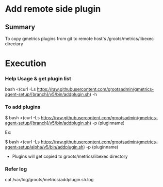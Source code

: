 # Add remote side plugin

## Summary

To copy gmetrics plugins from git to remote host's /groots/metrics/libexec directory

# Execution 

### Help Usage & get plugin list

bash <(curl -Ls https://raw.githubusercontent.com/grootsadmin/gmetrics-agent-setup/[branch]/v5/bin/addplugin.sh) -h 

### To add plugins

$ bash <(curl -Ls https://raw.githubusercontent.com/grootsadmin/gmetrics-agent-setup/[branch]/v5/bin/addplugin.sh) -p (pluginname)

Ex:

$ bash <(curl -Ls https://raw.githubusercontent.com/grootsadmin/gmetrics-agent-setup/alpha/v5/bin/addplugin.sh) -p (pluginname)

- Plugins will get copied to groots/metrics/libexec directory

### Refer log

cat /var/log/groots/metrics/addplugin.sh.log

